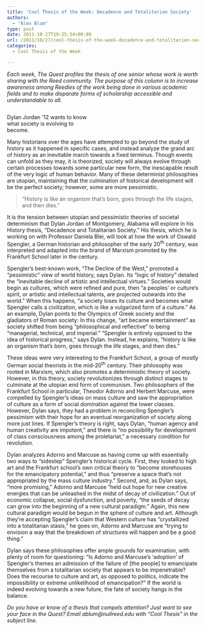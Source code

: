 ```yaml
---
title: 'Cool Thesis of the Week: Decadence and Totalitarian Society'
authors: 
  - "Alex Blum"
type: post
date: 2011-10-27T19:25:54+00:00
url: /2011/10/27/cool-thesis-of-the-week-decadence-and-totalitarian-society/
categories:
  - Cool Thesis of the Week

---
```

_Each week, The Quest profiles the thesis of one senior whose work is worth sharing with the Reed community. The purpose of this column is to increase awareness among Reedies of the work being done in various academic fields and to make disparate forms of scholarship accessible and understandable to all._

<div id="attachment_1369" style="width: 233px" class="wp-caption alignright">
  <a href="http://www.reedquest.org/2011/10/cool-thesis-of-the-week-decadence-and-totalitarian-society/dylan/" rel="attachment wp-att-1369"><img class="size-medium wp-image-1369" title="Dylan" src="https://i2.wp.com/www.reedquest.org/wp-content/uploads/2012/02/dylan-223x300.png?resize=223%2C300" alt="" data-recalc-dims="1" /></a>
  
  <p class="wp-caption-text">
    Dylan Jordan '12 wants to know what society is evolving to become.
  </p>
</div>

Many historians over the ages have attempted to go beyond the study of history as it happened in specific cases, and instead analyze the grand arc of history as an inevitable march towards a fixed terminus. Though events can unfold as they may, it is theorized, society will always evolve through certain processes towards some particular new form, the inescapable result of the very logic of human behavior. Many of these determinist philosophies are utopian, maintaining that the culmination of historical development will be the perfect society; however, some are more pessimistic.

> “History is like an organism that&#8217;s born, goes through the life stages, and then dies.”

It is the tension between utopian and pessimistic theories of societal determinism that Dylan Jordan of Montgomery, Alabama will explore in his History thesis, “Decadence and Totalitarian Society.” His thesis, which he is working on with Professor Daniela Blei, will look at how the work of Oswald Spengler, a German historian and philosopher of the early 20<sup>th</sup> century, was interpreted and adapted into the brand of Marxism promoted by the Frankfurt School later in the century.

Spengler&#8217;s best-known work, “The Decline of the West,” promoted a “pessimistic” view of world history, says Dylan. Its “logic of history” detailed the “inevitable decline of artistic and intellectual virtues.” Societies would begin as cultures, which were refined and pure, then “a peoples&#8217; or culture&#8217;s spirit, or artistic and intellectual talents, are projected outwards into the world.” When this happens, “a society loses its culture and becomes what Spengler calls a civilization, which is like a vulgarized form of a culture.” As an example, Dylan points to the Olympics of Greek society and the gladiators of Roman society: In this change, “art became entertainment” as society shifted from being “philosophical and reflective” to being “managerial, technical, and imperial.” “Spengler is entirely opposed to the idea of historical progress,” says Dylan. Instead, he explains, “history is like an organism that&#8217;s born, goes through the life stages, and then dies.”

These ideas were very interesting to the Frankfurt School, a group of mostly German social theorists in the mid-20<sup>th</sup> century. Their philosophy was rooted in Marxism, which also promotes a deterministic theory of society. However, in this theory, society revolutionizes through distinct stages to culminate at the utopian end form of communism. Two philosophers of the Frankfurt School in particular, Theodor Adorno and Herbert Marcuse, were compelled by Spengler&#8217;s ideas on mass culture and saw the appropriation of culture as a form of social domination against the lower classes. However, Dylan says, they had a problem in reconciling Spengler&#8217;s pessimism with their hope for an eventual reorganization of society along more just lines. If Spengler&#8217;s theory is right, says Dylan, “human agency and human creativity are impotent,” and there is “no possibility for development of class consciousness among the proletariat,” a necessary condition for revolution.

Dylan analyzes Adorno and Marcuse as having come up with essentially two ways to “sidestep” Spengler&#8217;s historical cycle. First, they looked to high art and the Frankfurt school&#8217;s own critical theory to “become storehouses for the emancipatory potential,” and thus “preserve a space that&#8217;s not appropriated by the mass culture industry.” Second, and, as Dylan says, “more promising,” Adorno and Marcuse “held out hope for new creative energies that can be unleashed in the midst of decay of civilization.” Out of economic collapse, social dysfunction, and poverty, “the seeds of decay can grow into the beginning of a new cultural paradigm.” Again, this new cultural paradigm would be begun in the sphere of culture and art. Although they&#8217;re accepting Spengler&#8217;s claim that Western culture has “crystallized into a totalitarian stasis,” he goes on, Adorno and Marcuse are “trying to envision a way that the breakdown of structures will happen and be a good thing.”

Dylan says these philosophies offer ample grounds for examination, with plenty of room for questioning: “Is Adorno and Marcuse&#8217;s &#8216;adoption&#8217; of Spengler&#8217;s themes an admission of the failure of [the people] to emancipate themselves from a totalitarian society that appears to be impenetrable? Does the recourse to culture and art, as opposed to politics, indicate the impossibility or extreme unlikelihood of emancipation?” If the world is indeed evolving towards a new future, the fate of society hangs in the balance.

_Do you have or know of a thesis that compels attention? Just want to see your face in the Quest? Email_ _&#x61;&#x62;&#x6c;&#x75;&#x6d;&#x40;<span class="oe_displaynone">null</span>&#x72;&#x65;&#x65;&#x64;&#x2e;&#x65;&#x64;&#x75;_ _with “Cool Thesis” in the subject line._